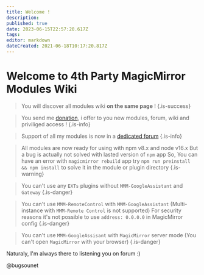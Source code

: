 ```yaml
---
title: Welcome !
description: 
published: true
date: 2023-06-15T22:57:20.617Z
tags: 
editor: markdown
dateCreated: 2021-06-18T10:17:20.817Z
---
```


# Welcome to 4th Party MagicMirror Modules Wiki

> You will discover all modules wiki **on the same page** !
{.is-success}


> You send me [donation](https://www.paypal.com/cgi-bin/webscr?cmd=_s-xclick&hosted_button_id=TTHRH94Y4KL36&source=url), i offer to you new modules, forum, wiki and priviliged access !
{.is-info}


> Support of all my modules is now in a [dedicated forum](http://forum.bugsounet.fr)
{.is-info}

> All modules are now ready for using with npm v8.x and node v16.x
> But a bug is actually not solved with lasted version of `npm` app
> So, You can have an error with `magicmirror rebuild` app
> try `npm run preinstall && npm install` to solve it in the module or plugin directory
> {.is-warning}

> You can't use any `EXTs` plugins without `MMM-GoogleAssistant` and `Gateway`
{.is-danger}

> You can't use `MMM-RemoteControl` with `MMM-GoogleAssistant`
> (Multi-instance with `MMM-Remote Control` is not supported)
> For security reasons it's not possible to use `address: 0.0.0.0` in MagicMirror config
{.is-danger}

> You can't use `MMM-GoogleAssisant` with `MagicMirror` server mode
> (You can't open `MagicMirror` with your browser)
{.is-danger}

Naturaly, I'm always there to listening you on forum :)

@bugsounet
